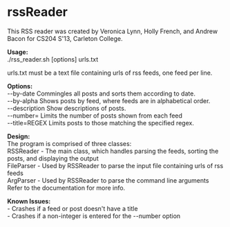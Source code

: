 rssReader
=========

This RSS reader was created by Veronica Lynn, Holly French, and Andrew
Bacon for CS204 S'13, Carleton College.

__Usage:__  
./rss_reader.sh [options] urls.txt  

urls.txt must be a text file containing urls of rss feeds, one feed per
line.  

__Options:__  
  --by-date         Commingles all posts and sorts them according to date.  
  --by-alpha        Shows posts by feed, where feeds are in alphabetical order.  
  --description     Show descriptions of posts.  
  --number=<NUM>    Limits the number of posts shown from each feed  
  --title=REGEX     Limits posts to those matching the specified regex.  

__Design:__  
    The program is comprised of three classes:  
    RSSReader - The main class, which handles parsing the feeds, sorting the posts, and displaying the output  
    FileParser - Used by RSSReader to parse the input file containing urls of rss feeds  
    ArgParser - Used by RSSReader to parse the command line arguments  
    Refer to the documentation for more info.  

__Known Issues:__  
    - Crashes if a feed or post doesn't have a title  
    - Crashes if a non-integer is entered for the --number option  
